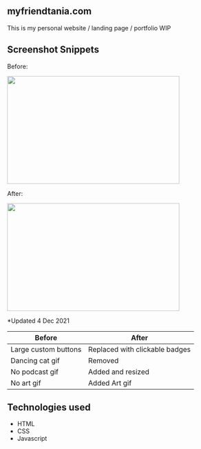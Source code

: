 ## myfriendtania.com
This is my personal website / landing page / portfolio WIP

## Screenshot Snippets
Before:

<img src="https://user-images.githubusercontent.com/20519161/144727347-0bfb1ae9-dfed-4f6d-841c-f6031c943a46.png" width="400px" height="250px">

After:

<img src="https://user-images.githubusercontent.com/20519161/144730011-2cdb8ee9-7eae-45f0-b506-079b3fbfd17e.png" width="400px" height="250px">

*Updated 4 Dec 2021

| Before | After |
| ----------- | ----------- |
| Large custom buttons | Replaced with clickable badges |
| Dancing cat gif | Removed |
| No podcast gif | Added and resized |
| No art gif | Added Art gif |


## Technologies used

- HTML
- CSS
- Javascript
